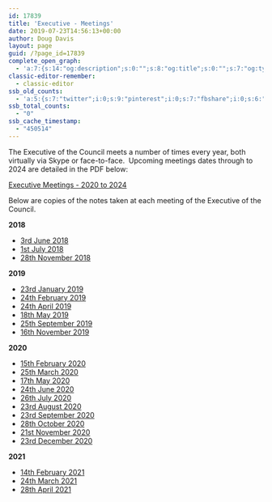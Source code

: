 ```yaml
---
id: 17839
title: 'Executive - Meetings'
date: 2019-07-23T14:56:13+00:00
author: Doug Davis
layout: page
guid: /?page_id=17839
complete_open_graph:
  - 'a:7:{s:14:"og:description";s:0:"";s:8:"og:title";s:0:"";s:7:"og:type";s:0:"";s:12:"twitter:card";s:7:"summary";s:15:"twitter:creator";s:0:"";s:19:"twitter:description";s:0:"";s:8:"og:image";s:0:"";}'
classic-editor-remember:
  - classic-editor
ssb_old_counts:
  - 'a:5:{s:7:"twitter";i:0;s:9:"pinterest";i:0;s:7:"fbshare";i:0;s:6:"reddit";i:0;s:6:"tumblr";N;}'
ssb_total_counts:
  - "0"
ssb_cache_timestamp:
  - "450514"
---
```

The Executive of the Council meets a number of times every year, both virtually via Skype or face-to-face.  Upcoming meetings dates through to 2024 are detailed in the PDF below:

<a href="https://cccbr.org.uk/wp-content/uploads/2020/06/Executive-Meetings-2018-to-2024-Version3-2-2020-06-01.pdf" target="_blank" rel="noopener">Executive Meetings - 2020 to 2024</a>

Below are copies of the notes taken at each meeting of the Executive of the Council.

**2018**

  * <a href="https://cccbr.org.uk/wp-content/uploads/2019/02/Exec-notes-03062018.pdf" target="_blank" rel="noopener">3rd June 2018</a>
  * <a href="https://cccbr.org.uk/wp-content/uploads/2019/02/Exec-notes-01072018.pdf" target="_blank" rel="noopener">1st July 2018</a>
  * <a href="https://cccbr.org.uk/wp-content/uploads/2019/02/28-Nov-note.pdf" target="_blank" rel="noopener">28th November 2018</a>

**2019**

  * <a href="https://cccbr.org.uk/wp-content/uploads/2019/02/23-Jan-note.pdf" target="_blank" rel="noopener">23rd January 2019</a>
  * <a href="https://cccbr.org.uk/wp-content/uploads/2019/07/24-Feb-note.pdf" target="_blank" rel="noopener">24th February 2019</a>
  * <a href="https://cccbr.org.uk/wp-content/uploads/2019/07/24-Apr-note.pdf" target="_blank" rel="noopener">24th April 2019</a>
  * <a href="https://cccbr.org.uk/wp-content/uploads/2019/07/18-May-note.pdf" target="_blank" rel="noopener">18th May 2019</a>
  * <a href="https://cccbr.org.uk/wp-content/uploads/2020/09/25-Sep-note.pdf" target="_blank" rel="noopener">25th September 2019</a>
  * <a href="https://cccbr.org.uk/wp-content/uploads/2020/09/16-Nov-note.pdf" target="_blank" rel="noopener">16th November 2019</a>

**2020**

  * <a href="https://cccbr.org.uk/wp-content/uploads/2020/02/15-Feb-note.pdf" target="_blank" rel="noopener">15th February 2020</a>
  * <a href="https://cccbr.org.uk/wp-content/uploads/2020/06/25-Mar-2020-note.pdf" target="_blank" rel="noopener">25th March 2020</a>
  * <a href="https://cccbr.org.uk/wp-content/uploads/2020/06/17-May-note-final.pdf" target="_blank" rel="noopener">17th May 2020</a>
  * <a href="https://cccbr.org.uk/wp-content/uploads/2020/07/24-June-2020-note-final.pdf" target="_blank" rel="noopener">24th June 2020</a>
  * <a href="https://cccbr.org.uk/wp-content/uploads/2020/09/26-July-2020-note-v1.pdf" target="_blank" rel="noopener">26th July 2020</a>
  * <a href="https://cccbr.org.uk/wp-content/uploads/2020/09/23-Aug-note.pdf" target="_blank" rel="noopener">23rd August 2020</a>
  * <a href="https://cccbr.org.uk/wp-content/uploads/2020/10/23-Sep-note.pdf" target="_blank" rel="noopener">23rd September 2020</a>
  * [28th October 2020](https://cccbr.org.uk/wp-content/uploads/2020/11/28-Oct-note.pdf)
  * <a href="https://cccbr.org.uk/wp-content/uploads/2020/12/21-Nov-note.pdf" target="_blank" rel="noopener">21st November 2020</a>
  * <a href="https://cccbr.org.uk/wp-content/uploads/2021/01/23-Dec-note.pdf" target="_blank" rel="noopener">23rd December 2020</a>

**2021**

  * <a href="https://cccbr.org.uk/wp-content/uploads/2021/02/14-Feb-2021-note.pdf" target="_blank" rel="noopener">14th February 2021</a>
  * [24th March 2021](https://cccbr.org.uk/wp-content/uploads/2021/04/24-Mar-2021-note-final.pdf)
  * <a href="https://cccbr.org.uk/wp-content/uploads/2021/05/28-April-2021-note-v1.pdf" target="_blank" rel="noopener">28th April 2021</a>
